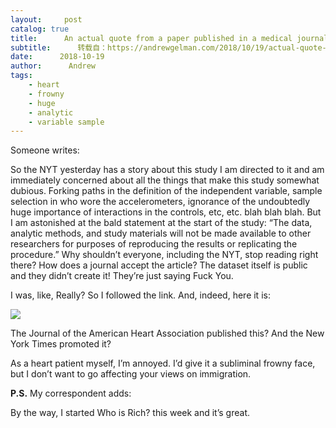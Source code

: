 ```yaml
---
layout:     post
catalog: true
title:      An actual quote from a paper published in a medical journal：  “The data, analytic methods, and study materials will not be made available to other researchers for purposes of reproducing the results or replicating the procedure.”
subtitle:      转载自：https://andrewgelman.com/2018/10/19/actual-quote-paper-published-medical-journal-data-analytic-methods-study-materials-will-not-made-available-researchers-purposes-reproducing-results-o/
date:      2018-10-19
author:      Andrew
tags:
    - heart
    - frowny
    - huge
    - analytic
    - variable sample
---
```





Someone writes:

> 
So the NYT yesterday has a story about this study I am directed to it and am immediately concerned about all the things that make this study somewhat dubious. Forking paths in the definition of the independent variable, sample selection in who wore the accelerometers, ignorance of the undoubtedly huge importance of interactions in the controls, etc, etc. blah blah blah. But I am astonished at the bald statement at the start of the study: “The data, analytic methods, and study materials will not be made available to other researchers for purposes of reproducing the results or replicating the procedure.” Why shouldn’t everyone, including the NYT, stop reading right there? How does a journal accept the article? The dataset itself is public and they didn’t create it! They’re just saying Fuck You.


I was, like, Really? So I followed the link. And, indeed, here it is:

![](https://andrewgelman.com/wp-content/uploads/2018/04/Screen-Shot-2018-04-19-at-8.59.50-PM.png)


The Journal of the American Heart Association published this? And the New York Times promoted it?

As a heart patient myself, I’m annoyed. I’d give it a subliminal frowny face, but I don’t want to go affecting your views on immigration.

**P.S.** My correspondent adds:

> 
By the way, I started Who is Rich? this week and it’s great.




